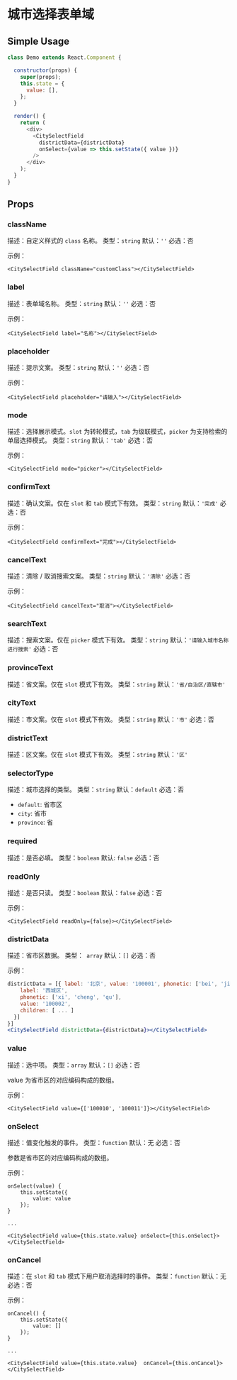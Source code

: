 

# 城市选择表单域

## Simple Usage

```js
class Demo extends React.Component {

  constructor(props) {
    super(props);
    this.state = {
      value: [],
    };
  }

  render() {
    return (
      <div>
        <CitySelectField
          districtData={districtData}
          onSelect={value => this.setState({ value })}
        />
      </div>
    );
  }
}
```

## Props

### className

描述：自定义样式的 `class` 名称。
类型：`string`
默认：`''`
必选：否

示例：

```
<CitySelectField className="customClass"></CitySelectField>
```

### label

描述：表单域名称。
类型：`string`
默认：`''`
必选：否

示例：

```
<CitySelectField label="名称"></CitySelectField>
```

### placeholder

描述：提示文案。
类型：`string`
默认：`''`
必选：否

示例：

```
<CitySelectField placeholder="请输入"></CitySelectField>
```

### mode

描述：选择展示模式。`slot` 为转轮模式，`tab` 为级联模式，`picker` 为支持检索的单层选择模式。
类型：`string`
默认：`'tab'`
必选：否

示例：

```
<CitySelectField mode="picker"></CitySelectField>
```

### confirmText

描述：确认文案。仅在 `slot` 和 `tab` 模式下有效。
类型：`string`
默认：`'完成'`
必选：否

示例：

```
<CitySelectField confirmText="完成"></CitySelectField>
```

### cancelText

描述：清除 / 取消搜索文案。
类型：`string`
默认：`'清除'`
必选：否

示例：

```
<CitySelectField cancelText="取消"></CitySelectField>
```

### searchText

描述：搜索文案。仅在 `picker` 模式下有效。
类型：`string`
默认：`'请输入城市名称进行搜索'`
必选：否

### provinceText

描述：省文案。仅在 `slot` 模式下有效。
类型：`string`
默认：`'省/自治区/直辖市'`

### cityText

描述：市文案。仅在 `slot` 模式下有效。
类型：`string`
默认：`'市'`
必选：否

### districtText

描述：区文案。仅在 `slot` 模式下有效。
类型：`string`
默认：`'区'`

### selectorType

描述：城市选择的类型。
类型：`string`
默认：`default`
必选：否

- `default`: 省市区
- `city`: 省市
- `province`: 省

### required

描述：是否必填。
类型：`boolean`
默认: `false`
必选：否


### readOnly

描述：是否只读。
类型：`boolean`
默认：`false`
必选：否

示例：

```
<CitySelectField readOnly={false}></CitySelectField>
```


### districtData

描述：省市区数据。
类型：` array`
默认：`[]`
必选：否


示例：

```jsx
districtData = [{ label: '北京', value: '100001', phonetic: ['bei', 'jing'], children: [{
    label: '西城区',
    phonetic: ['xi', 'cheng', 'qu'],
    value: '100002',
    children: [ ... ]
  }] 
}]
<CitySelectField districtData={districtData}></CitySelectField>
```

### value

描述：选中项。
类型：`array`
默认：`[]`
必选：否

value 为省市区的对应编码构成的数组。

示例：

```
<CitySelectField value={['100010', '100011']}></CitySelectField>
```

### onSelect

描述：值变化触发的事件。
类型：`function`
默认：无
必选：否

参数是省市区的对应编码构成的数组。

示例：

```
onSelect(value) {
    this.setState({
        value: value
    });
}

...

<CitySelectField value={this.state.value} onSelect={this.onSelect}></CitySelectField>
```

### onCancel

描述：在 `slot` 和 `tab` 模式下用户取消选择时的事件。
类型：`function`
默认：无
必选：否

示例：

```
onCancel() {
    this.setState({
        value: []
    });
}

...

<CitySelectField value={this.state.value}  onCancel={this.onCancel}></CitySelectField>
```